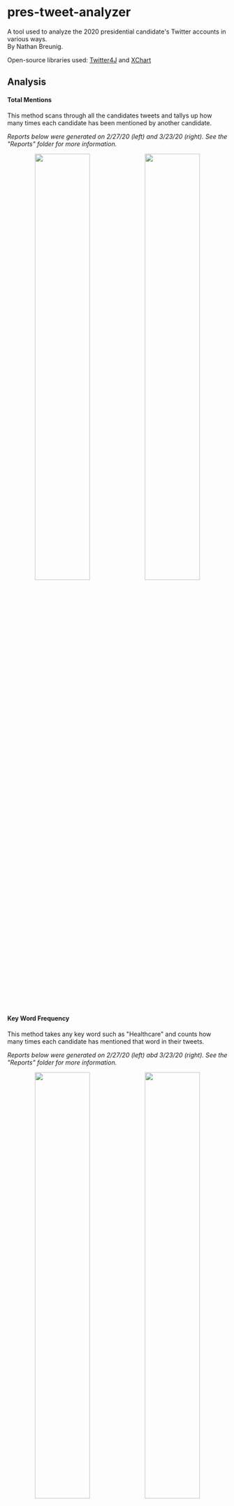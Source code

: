 # pres-tweet-analyzer
A tool used to analyze the 2020 presidential candidate's Twitter accounts in various ways. <br/>
By Nathan Breunig.

Open-source libraries used: [Twitter4J](http://twitter4j.org/en/) and [XChart](https://knowm.org/open-source/xchart/) <br/>

## Analysis
#### Total Mentions
This method scans through all the candidates tweets and tallys up how many times each candidate has been mentioned by another candidate. <br/>


<i>*Reports below were generated on 2/27/20 (left) and 3/23/20 (right). See the "Reports" folder for more information.*</i>
<p align="center">
  <img src="https://i.imgur.com/lyPqMt0.png" width="50%"><img src="https://i.imgur.com/wkefnNF.png" width="50%">
</p>


#### Key Word Frequency
This method takes any key word such as "Healthcare" and counts how many times each candidate has mentioned that word in their tweets. <br/>

<i>*Reports below were generated on 2/27/20 (left) abd 3/23/20 (right). See the "Reports" folder for more information.*</i>
<p align="center">
  <img src="https://i.imgur.com/6MG2Tcs.png" width="50%"><img src="https://i.imgur.com/qi3sTgx.png" width="50%">
</p>


#### Word Count
This method looks at each candidate's individual Twitter account and determines which significant words have been repeated the most in their tweets.<br/>

<i>*Report below was generated 2/27/20. See the "Reports" folder for more information.*</i>
<p align="center">
  <img src="https://i.imgur.com/fYZQODz.png" width="33%"><img src="https://i.imgur.com/8IhJ8A3.png" width="33%">
  <img src="https://i.imgur.com/lknzBlF.png" width="33%">
</p>
<p align="center">
  <img src="https://i.imgur.com/kO4lebY.png" width="33%">
  <img src="https://i.imgur.com/jnDNGbS.png" width="33%"><img src="https://i.imgur.com/JfgJ2Gj.png" width="33%">
</p>
<br/>
<i>*Report below was generated 3/23/20. See the "Reports" folder for more information.*</i>
<p align="center">
  <img src="https://i.imgur.com/Wq3RvVG.png" width="33%"><img src="https://i.imgur.com/1lyuf3o.png" width="33%"><img    src="https://i.imgur.com/wRqQeLe.png" width="33%">
</p>


#### Mentions of Others Frequency
This method will look at each candidates Twitter account and determine how many times that candidate has mentioned any other candidate in their tweets. <br/> 

<i>*Reports below were generated on 2/27/20 (left) and 3/23/20 (right). See the "Reports" folder for more information.*</i>
<img src="https://i.imgur.com/BkcSBsA.png"><img src="https://i.imgur.com/lw7i6pT.png">


### To view analysis and CSV files, click on the "Reports" folder!
